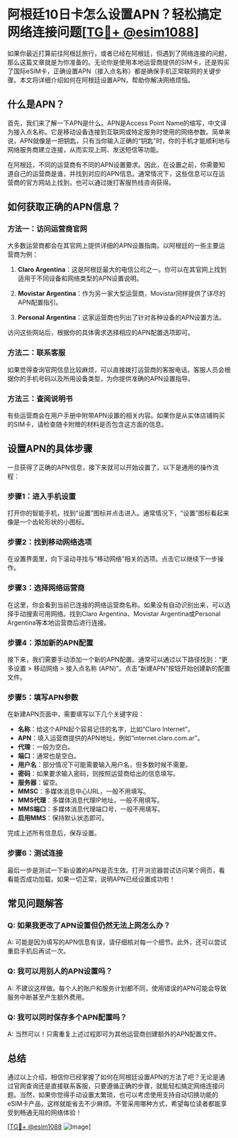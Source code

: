 # 阿根廷10日卡怎么设置APN？轻松搞定网络连接问题[[TG💪+ @esim1088](https://t.me/s/esim1088)]

如果你最近打算前往阿根廷旅行，或者已经在阿根廷，但遇到了网络连接的问题，那么这篇文章就是为你准备的。无论你是使用本地运营商提供的SIM卡，还是购买了国际eSIM卡，正确设置APN（接入点名称）都是确保手机正常联网的关键步骤。本文将详细介绍如何在阿根廷设置APN，帮助你解决网络烦恼。

## 什么是APN？

首先，我们来了解一下APN是什么。APN是Access Point Name的缩写，中文译为接入点名称。它是移动设备连接到互联网或特定服务时使用的网络参数。简单来说，APN就像是一把钥匙，只有当你输入正确的“钥匙”时，你的手机才能顺利地与网络服务商建立连接，从而实现上网、发送短信等功能。

在阿根廷，不同的运营商有不同的APN设置要求。因此，在设置之前，你需要知道自己的运营商是谁，并找到对应的APN信息。通常情况下，这些信息可以在运营商的官方网站上找到，也可以通过拨打客服热线咨询获得。

## 如何获取正确的APN信息？

### 方法一：访问运营商官网

大多数运营商都会在其官网上提供详细的APN设置指南。以阿根廷的一些主要运营商为例：

1. **Claro Argentina**：这是阿根廷最大的电信公司之一。你可以在其官网上找到适用于不同设备和网络类型的APN设置说明。
   
2. **Movistar Argentina**：作为另一家大型运营商，Movistar同样提供了详尽的APN配置指引。

3. **Personal Argentina**：这家运营商也列出了针对各种设备的APN设置方法。

访问这些网站后，根据你的具体需求选择相应的APN配置选项即可。

### 方法二：联系客服

如果觉得查询官网信息比较麻烦，可以直接拨打运营商的客服电话。客服人员会根据你的手机号码以及所用设备类型，为你提供准确的APN设置指导。

### 方法三：查阅说明书

有些运营商会在用户手册中附带APN设置的相关内容。如果你是从实体店铺购买的SIM卡，请检查随卡附赠的材料是否包含这方面的信息。

## 设置APN的具体步骤

一旦获得了正确的APN信息，接下来就可以开始设置了。以下是通用的操作流程：

### 步骤1：进入手机设置

打开你的智能手机，找到“设置”图标并点击进入。通常情况下，“设置”图标看起来像是一个齿轮形状的小图标。

### 步骤2：找到移动网络选项

在设置界面里，向下滚动寻找与“移动网络”相关的选项。点击它以继续下一步操作。

### 步骤3：选择网络运营商

在这里，你会看到当前已连接的网络运营商名称。如果没有自动识别出来，可以选择手动搜索可用网络。找到Claro Argentina、Movistar Argentina或Personal Argentina等本地运营商后进行连接。

### 步骤4：添加新的APN配置

接下来，我们需要手动添加一个新的APN配置。通常可以通过以下路径找到：“更多设置 > 移动网络 > 接入点名称 (APN)”。点击“新建APN”按钮开始创建新的配置文件。

### 步骤5：填写APN参数

在新建APN页面中，需要填写以下几个关键字段：
- **名称**：给这个APN起个容易记住的名字，比如“Claro Internet”。
- **APN**：填入运营商提供的APN地址，例如“internet.claro.com.ar”。
- **代理**：一般为空白。
- **端口**：通常也是空白。
- **用户名**：部分情况下可能需要输入用户名，但多数时候不需要。
- **密码**：如果要求输入密码，则按照运营商给出的信息填写。
- **服务器**：留空。
- **MMSC**：多媒体消息中心URL，一般不用填写。
- **MMS代理**：多媒体消息代理IP地址，一般不用填写。
- **MMS端口**：多媒体消息代理端口号，一般不用填写。
- **启用MMS**：保持默认状态即可。

完成上述所有信息后，保存设置。

### 步骤6：测试连接

最后一步是测试一下新设置的APN是否生效。打开浏览器尝试访问某个网页，看看能否成功加载。如果一切正常，说明APN已经设置成功啦！

## 常见问题解答

### Q: 如果我更改了APN设置但仍然无法上网怎么办？
A: 可能是因为填写的APN信息有误，请仔细核对每一个细节。此外，还可以尝试重启手机后再试一次。

### Q: 我可以用别人的APN设置吗？
A: 不建议这样做。每个人的账户和服务计划都不同，使用错误的APN可能会导致服务中断甚至产生额外费用。

### Q: 我可以同时保存多个APN配置吗？
A: 当然可以！只需重复上述过程即可为其他运营商创建额外的APN配置文件。

## 总结

通过以上介绍，相信你已经掌握了如何在阿根廷设置APN的方法了吧？无论是通过官网查询还是直接联系客服，只要遵循正确的步骤，就能轻松搞定网络连接问题。当然，如果你觉得手动设置太繁琐，也可以考虑使用支持自动切换功能的eSIM卡产品，这样就能省去不少麻烦。不管采用哪种方式，希望每位读者都能享受到畅通无阻的网络体验！

[[TG💪+ @esim1088](https://t.me/s/esim1088) ![Image](https://i.postimg.cc/4NQfJmqS/Snipaste-2025-05-13-00-14-12.png)]